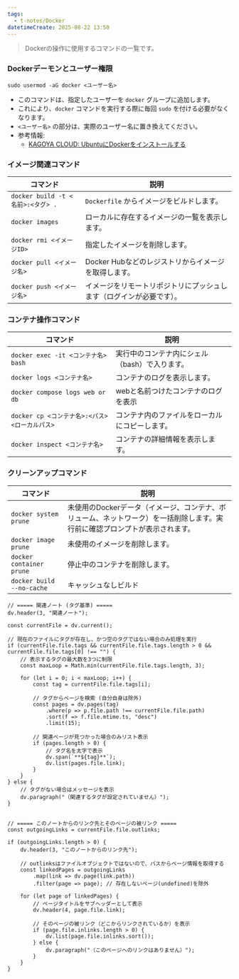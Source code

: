 ```yaml
---
tags:
  - t-notes/Docker
datetimeCreate: 2025-08-22 13:50
---
```

> Dockerの操作に使用するコマンドの一覧です。

### Dockerデーモンとユーザー権限

`sudo usermod -aG docker <ユーザー名>`

-   このコマンドは、指定したユーザーを `docker` グループに追加します。
-   これにより、`docker` コマンドを実行する際に毎回 `sudo` を付ける必要がなくなります。
-   `<ユーザー名>` の部分は、実際のユーザー名に置き換えてください。
-   参考情報:
    -   [KAGOYA CLOUD: UbuntuにDockerをインストールする](https://www.kagoya.jp/howto/cloud/container/dockerubuntu/)

### イメージ関連コマンド

| コマンド                          | 説明                                     |
|---------------------------------|----------------------------------------|
| `docker build -t <名前>:<タグ> .` | `Dockerfile` からイメージをビルドします。 |
| `docker images`                 | ローカルに存在するイメージの一覧を表示します。 |
| `docker rmi <イメージID>`         | 指定したイメージを削除します。             |
| `docker pull <イメージ名>`         | Docker Hubなどのレジストリからイメージを取得します。 |
| `docker push <イメージ名>`         | イメージをリモートリポジトリにプッシュします（ログインが必要です）。 |

### コンテナ操作コマンド

| コマンド                              | 説明                        |
| --------------------------------- | ------------------------- |
| `docker exec -it <コンテナ名> bash`    | 実行中のコンテナ内にシェル（bash）で入ります。 |
| `docker logs <コンテナ名>`             | コンテナのログを表示します。            |
| `docker compose logs web or db`   | webと名前つけたコンテナのログを表示       |
| `docker cp <コンテナ名>:<パス> <ローカルパス>` | コンテナ内のファイルをローカルにコピーします。   |
| `docker inspect <コンテナ名>`          | コンテナの詳細情報を表示します。          |

### クリーンアップコマンド

| コマンド                          | 説明                                                                |
| ----------------------------- | ----------------------------------------------------------------- |
| `docker system prune`         | 未使用のDockerデータ（イメージ、コンテナ、ボリューム、ネットワーク）を一括削除します。実行前に確認プロンプトが表示されます。 |
| `docker image prune`          | 未使用のイメージを削除します。                                                   |
| `docker container prune`      | 停止中のコンテナを削除します。                                                   |
| `docker build --no-cache`<br> | キャッシュなしビルド                                                        |






```dataviewjs
// ===== 関連ノート (タグ基準) =====
dv.header(3, "関連ノート");

const currentFile = dv.current();

// 現在のファイルにタグが存在し、かつ空のタグではない場合のみ処理を実行
if (currentFile.file.tags && currentFile.file.tags.length > 0 && currentFile.file.tags[0] !== "") {
    // 表示するタグの最大数を3つに制限
    const maxLoop = Math.min(currentFile.file.tags.length, 3);

    for (let i = 0; i < maxLoop; i++) {
        const tag = currentFile.file.tags[i];
        
        // タグからページを検索 (自分自身は除外)
        const pages = dv.pages(tag)
            .where(p => p.file.path !== currentFile.file.path) 
            .sort(f => f.file.mtime.ts, "desc")
            .limit(15);
        
        // 関連ページが見つかった場合のみリスト表示
        if (pages.length > 0) {
            // タグ名を太字で表示
            dv.span(`**${tag}**`); 
            dv.list(pages.file.link);
        }
    }
} else {
    // タグがない場合はメッセージを表示
    dv.paragraph("（関連するタグが設定されていません）");
}


// ===== このノートからのリンク先とそのページの被リンク =====
const outgoingLinks = currentFile.file.outlinks;

if (outgoingLinks.length > 0) {
    dv.header(3, "このノートからのリンク先");
    
    // outlinksはファイルオブジェクトではないので、パスからページ情報を取得する
    const linkedPages = outgoingLinks
        .map(link => dv.page(link.path))
        .filter(page => page); // 存在しないページ(undefined)を除外

    for (let page of linkedPages) {
        // ページタイトルをサブヘッダーとして表示
        dv.header(4, page.file.link);
        
        // そのページの被リンク（どこからリンクされているか）を表示
        if (page.file.inlinks.length > 0) {
            dv.list(page.file.inlinks.sort());
        } else {
            dv.paragraph("（このページへのリンクはありません）");
        }
    }
}
```